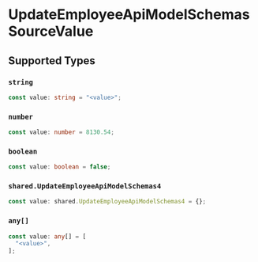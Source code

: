# UpdateEmployeeApiModelSchemasSourceValue


## Supported Types

### `string`

```typescript
const value: string = "<value>";
```

### `number`

```typescript
const value: number = 8130.54;
```

### `boolean`

```typescript
const value: boolean = false;
```

### `shared.UpdateEmployeeApiModelSchemas4`

```typescript
const value: shared.UpdateEmployeeApiModelSchemas4 = {};
```

### `any[]`

```typescript
const value: any[] = [
  "<value>",
];
```

